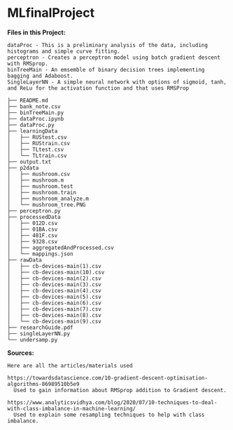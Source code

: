 # MLfinalProject


**Files in this Project:**
  
    dataProc - This is a preliminary analysis of the data, including histograms and simple curve fitting.
    perceptron - Creates a perceptron model using batch gradient descent with RMSprop.
    binTreeMain - An emsemble of binary decision trees implementing bagging and Adaboost.
    SingleLayerNN - A simple neural network with options of sigmoid, tanh, and ReLu for the activation function and that uses RMSProp
    

```
├── README.md
├── bank_note.csv
├── binTreeMain.py
├── dataProc.ipynb
├── dataProc.py
├── learningData
│   ├── RUStest.csv
│   ├── RUStrain.csv
│   ├── TLtest.csv
│   └── TLtrain.csv
├── output.txt
├── p2data
│   ├── mushroom.csv
│   ├── mushroom.m
│   ├── mushroom.test
│   ├── mushroom.train
│   ├── mushroom_analyze.m
│   └── mushroom_tree.PNG
├── perceptron.py
├── processedData
│   ├── 012D.csv
│   ├── 01BA.csv
│   ├── 481F.csv
│   ├── 9328.csv
│   ├── aggregatedAndProcessed.csv
│   └── mappings.json
├── rawData
│   ├── cb-devices-main(1).csv
│   ├── cb-devices-main(10).csv
│   ├── cb-devices-main(2).csv
│   ├── cb-devices-main(3).csv
│   ├── cb-devices-main(4).csv
│   ├── cb-devices-main(5).csv
│   ├── cb-devices-main(6).csv
│   ├── cb-devices-main(7).csv
│   ├── cb-devices-main(8).csv
│   └── cb-devices-main(9).csv
├── researchGuide.pdf
├── singleLayerNN.py
└── undersamp.py
```


**Sources:**
  
    Here are all the articles/materials used
    
    https://towardsdatascience.com/10-gradient-descent-optimisation-algorithms-86989510b5e9
      Used to gain information about RMSprop addition to Gradient descent.
      
    https://www.analyticsvidhya.com/blog/2020/07/10-techniques-to-deal-with-class-imbalance-in-machine-learning/
      Used to explain some resampling techniques to help with class imbalance.
  
  
